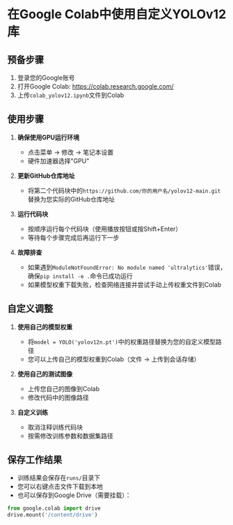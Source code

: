 # 在Google Colab中使用自定义YOLOv12库

## 预备步骤

1. 登录您的Google账号
2. 打开Google Colab: https://colab.research.google.com/
3. 上传`colab_yolov12.ipynb`文件到Colab

## 使用步骤

1. **确保使用GPU运行环境**
   - 点击菜单 → 修改 → 笔记本设置
   - 硬件加速器选择"GPU"

2. **更新GitHub仓库地址**
   - 将第二个代码块中的`https://github.com/你的用户名/yolov12-main.git`替换为您实际的GitHub仓库地址

3. **运行代码块**
   - 按顺序运行每个代码块（使用播放按钮或按Shift+Enter）
   - 等待每个步骤完成后再运行下一步

4. **故障排查**
   - 如果遇到`ModuleNotFoundError: No module named 'ultralytics'`错误，确保`pip install -e .`命令已成功运行
   - 如果模型权重下载失败，检查网络连接并尝试手动上传权重文件到Colab

## 自定义调整

1. **使用自己的模型权重**
   - 将`model = YOLO('yolov12n.pt')`中的权重路径替换为您的自定义模型路径
   - 您可以上传自己的模型权重到Colab（文件 → 上传到会话存储）

2. **使用自己的测试图像**
   - 上传您自己的图像到Colab
   - 修改代码中的图像路径

3. **自定义训练**
   - 取消注释训练代码块
   - 按需修改训练参数和数据集路径

## 保存工作结果

- 训练结果会保存在`runs/`目录下
- 您可以右键点击文件下载到本地
- 也可以保存到Google Drive（需要挂载）：

```python
from google.colab import drive
drive.mount('/content/drive')
``` 